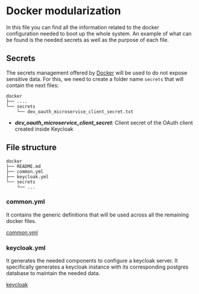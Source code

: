 # Docker modularization

In this file you can find all the information related to the docker configuration needed to boot up
the whole system. An example of what can be found is the needed secrets as well as the purpose of
each
file.

## Secrets

The secrets management offered by [Docker](https://docs.docker.com/compose/use-secrets/) will be
used
to do not expose sensitive data. For this, we need to create a folder name `secrets` that will
contain
the next files:

```
docker
├── ....
└── secrets
    └── dev_oauth_microservice_client_secret.txt
```

* **_dev_oauth_microservice_client_secret_**: Client secret of the OAuth client created inside
  Keycloak

## File structure

````
docker
├── README.md
├── common.yml
├── keycloak.yml
└── secrets
    └── ...
````

### common.yml

It contains the generic definitions that will be used across all the remaining docker files.

[common.yml](common.yml)

### keycloak.yml

It generates the needed components to configure a keycloak server. It specifically generates a
keycloak instance with its corresponding postgres database to maintain the needed data.

[keycloak](keycloak.yml)
